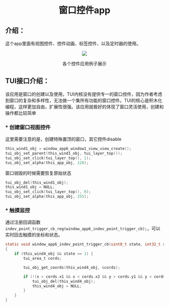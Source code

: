 <h1 align="center"> 窗口控件app </h1>

## 介绍：
这个app里面有视图控件、控件动画、标签控件、以及定时器的使用。

<p align="center">
<img src="https://gitee.com/tuisys/image/raw/main/windows.gif">
</p>
<p align="center">
各个控件应用例子展示
</p>

## TUI接口介绍：
该应用是窗口的创建以及使用，TUI内核没有提供专一的窗口控件，因为作者考虑到窗口的复杂和多样性，无法做一个集所有功能的窗口控件。TUI的核心是积木化编程，这样更加自由，扩展性很强。该应用就极好的体现了窗口灵活使用，创建和操作都比较简单

### * 创建窗口视图控件
这里需要注意的是，创建特殊置顶的窗口，其它控件disable
``` c
this_wind1_obj = window_app6_window1_view_view_create();
tui_obj_set_parent(this_wind1_obj, tui_layer_top());
tui_obj_set_click(tui_layer_top(), 1);
tui_obj_set_alpha(this_app_obj, 128);
```
窗口销毁的时候需要恢复原始状态
``` c
tui_obj_del(this_wind1_obj);
this_wind1_obj = NULL;
tui_obj_set_click(tui_layer_top(), 0);
tui_obj_set_alpha(this_app_obj, 255);
```

### * 触摸监控
通过注册回调函数```indev_point_trigger_cb_reg(window_app6_indev_point_trigger_cb);```，可以实时回去触摸的坐标和状态。
``` c
static void window_app6_indev_point_trigger_cb(uint8_t state, int32_t x, int32_t y)
{
	if (this_wind4_obj && state == 1) {
		tui_area_t cords;

		tui_obj_get_coords(this_wind4_obj, &cords);

		if (!(x > cords.x1 && x < cords.x2 && y > cords.y1 && y < cords.y2)) {
			tui_obj_del(this_wind4_obj);
			this_wind4_obj = NULL;
		}
	}
}
```


